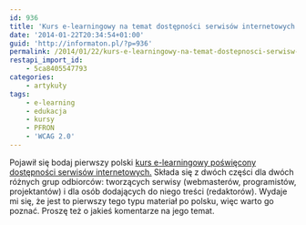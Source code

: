 ```yaml
---
id: 936
title: 'Kurs e-learningowy na temat dostępności serwisów internetowych'
date: '2014-01-22T20:34:54+01:00'
guid: 'http://informaton.pl/?p=936'
permalink: /2014/01/22/kurs-e-learningowy-na-temat-dostepnosci-serwisw-internetowych/
restapi_import_id:
    - 5ca8405547793
categories:
    - artykuły
tags:
    - e-learning
    - edukacja
    - kursy
    - PFRON
    - 'WCAG 2.0'
---
```


Pojawił się bodaj pierwszy polski [kurs e-learningowy poświęcony dostępności serwisów internetowych.](http://www.edukacja.pfron.org.pl/) Składa się z dwóch części dla dwóch różnych grup odbiorców: tworzących serwisy (webmasterów, programistów, projektantów) i dla osób dodających do niego treści (redaktorów). Wydaje mi się, że jest to pierwszy tego typu materiał po polsku, więc warto go poznać. Proszę też o jakieś komentarze na jego temat.
